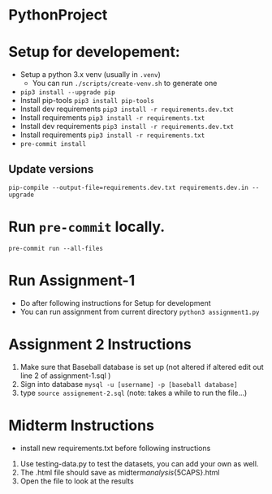 # PythonProject

# Setup for developement:

- Setup a python 3.x venv (usually in `.venv`)
  - You can run `./scripts/create-venv.sh` to generate one
- `pip3 install --upgrade pip`
- Install pip-tools `pip3 install pip-tools`
- Install dev requirements `pip3 install -r requirements.dev.txt`
- Install requirements `pip3 install -r requirements.txt`
- Install dev requirements `pip3 install -r requirements.dev.txt`
- Install requirements `pip3 install -r requirements.txt`
- `pre-commit install`

## Update versions

`pip-compile --output-file=requirements.dev.txt requirements.dev.in --upgrade`

# Run `pre-commit` locally.

`pre-commit run --all-files`

# Run Assignment-1

- Do after following instructions for Setup for development
- You can run assignment from current directory `python3 assignment1.py`

# Assignment 2 Instructions

1. Make sure that Baseball database is set up (not altered if altered edit out line 2 of assignment-1.sql )
2. Sign into database `mysql -u [username] -p [baseball database]`
3. type `source assignement-2.sql` (note: takes a while to run the file...)

# Midterm Instructions

- install new requirements.txt before following instructions

1. Use testing-data.py to test the datasets, you can add your own as well.
2. The .html file should save as midterm*analysis*{5CAPS}.html
3. Open the file to look at the results
